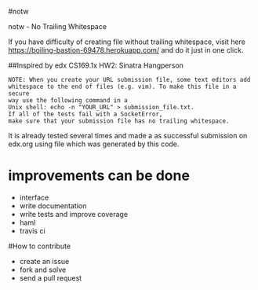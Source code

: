 #notw

notw - No Trailing Whitespace


If you have difficulty of creating file without trailing whitespace,
visit here https://boiling-bastion-69478.herokuapp.com/ and do it just in one click.

##Inspired by edx CS169.1x HW2: Sinatra Hangperson

    NOTE: When you create your URL submission file, some text editors add 
    whitespace to the end of files (e.g. vim). To make this file in a secure 
    way use the following command in a 
    Unix shell: echo -n "YOUR_URL" > submission_file.txt. 
    If all of the tests fail with a SocketError, 
    make sure that your submission file has no trailing whitespace.

It is already tested several times and made a as successful submission on edx.org using file which was generated by this code.



# improvements can be done

* interface 
* write documentation 
* write tests and improve coverage
* haml
* travis ci


#How to contribute

* create an issue
* fork and solve
* send a pull request